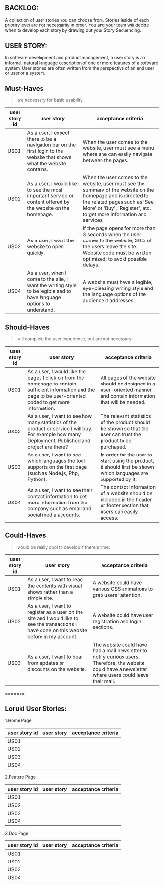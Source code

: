 ## BACKLOG:

A collection of user stories you can choose from. Stories inside of each priority level are not necessarily in order. You and your team will decide when to develop each story by drawing out your Story Sequencing.

## USER STORY:

In software development and product management, a user story is an informal, natural language description of one or more features of a software system. User stories are often written from the perspective of an end user or user of a system.

## Must-Haves

> are necessary for basic usability:

| user story id | user story | acceptance criteria |
| ------------- | ---------- | ------------------- |
| US01          |    As a user, I expect there to be a navigation bar on the first login to the website that shows what the website contains.        |               When the user comes to the website, user must see a menu where she can easily navigate between the pages.      |
| US02          |   As a user, I would like to see the most important service or content offered by the website on the homepage.         |       When the user comes to the website, user must see the summary of the website on the homepage and is directed to the related pages such as 'See More' or 'Buy', 'Register', etc. to get more information and services.              |
| US03          |  As a user, I want the website to open quickly.          |       If the page opens for more than 3 seconds when the user comes to the website, 30% of the users leave the site. Website code must be written optimized, to avoid possible delays.              |
| US04          |    As a user, when I come to the site, I want the writing style to be legible and to have language options to understand.        |              A website must have a legible, eye-pleasing writing style and the language options of the audience it addresses.       |
## Should-Haves

> will complete the user experience, but are not necessary:

| user story id | user story | acceptance criteria |
| ------------- | ---------- | ------------------- |
| US01          |   As a user, I would like the pages I click on from the homepage to contain sufficient information and the page to be user-oriented coded to get more information.         |       All pages of the website should be designed in a user-oriented manner and contain information that will be needed.              |
| US02          |       As a user, I want to see how many statistics of the product or service I will buy. For example how many Deployment, Published and project are there?     |            The relevant statistics of the product should be shown so that the user can trust the product to be purchased.         |
| US03          |   As a user, I want to see which languages the tool supports on the first page (such as Node.js, Php, Python).         |           In order for the user to start using the product, it should first be shown which languages are supported by it.          |
| US04          |    As a user, I want to see their contact information to get more information from the company such as email and social media accounts.        |            The contact information of a website should be included in the header or footer section that users can easily access.         |
## Could-Haves

> would be really cool to develop if there's time:

| user story id | user story | acceptance criteria |
| ------------- | ---------- | ------------------- |
| US01          |  As a user, I want to read the contents with visual shows rather than a simple site.          |       A website could have various CSS animations to grab users' attention.              |
| US02          |     As a user, I want to register as a user on the site and I would like to see the transactions I have done on this website before in my account.       |        A website could have user registration and login sections.             |
| US03          |       As a user, I want to hear from updates or discounts on the website.     |          The website could have had a mail newsletter to notify curious users. Therefore, the website could have a newsletter where users could leave their mail.           |
=======
## Loruki User Stories:

1.Home Page

| user story id | user story | acceptance criteria |
| ------------- | ---------- | ------------------- |
| US01          |            |                     |
| US02          |            |                     |
| US03          |            |                     |
| US04          |            |                     |

2.Feature Page

| user story id | user story | acceptance criteria |
| ------------- | ---------- | ------------------- |
| US01          |            |                     |
| US02          |            |                     |
| US03          |            |                     |
| US04          |            |                     |

3.Doc Page

| user story id | user story | acceptance criteria |
| ------------- | ---------- | ------------------- |
| US01          |            |                     |
| US02          |            |                     |
| US03          |            |                     |
| US04          |            |                     |

